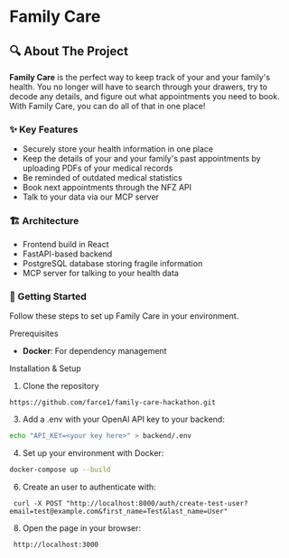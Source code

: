 # Family Care

## 🔍 About The Project

**Family Care** is the perfect way to keep track of your and your family's health. You no longer will have to search through your drawers, try to decode any details, and figure out what appointments you need to book. With Family Care, you can do all of that in one place!

### **✨ Key Features**

- Securely store your health information in one place
- Keep the details of your and your family's past appointments by uploading PDFs of your medical records
- Be reminded of outdated medical statistics
- Book next appointments through the NFZ API
- Talk to your data via our MCP server

### **🏗️ Architecture**

- Frontend build in React
- FastAPI-based backend
- PostgreSQL database storing fragile information
- MCP server for talking to your health data


### **🚀 Getting Started**

Follow these steps to set up Family Care in your environment.

Prerequisites
- **Docker**: For dependency management

Installation & Setup
1. Clone the repository
  ```
  https://github.com/farce1/family-care-hackathon.git
  ```
3. Add a .env with your OpenAI API key to your backend:
  ```bash
 echo "API_KEY=<your key here>" > backend/.env
  ```
4. Set up your environment with Docker:
  ```bash
  docker-compose up --build
  ```
6. Create an user to authenticate with:
  ```
   curl -X POST "http://localhost:8000/auth/create-test-user?email=test@example.com&first_name=Test&last_name=User"
  ```
8. Open the page in your browser:
  ```
   http://localhost:3000
  ```